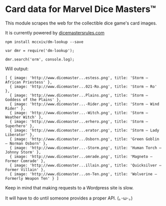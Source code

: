 # Card data for Marvel Dice Masters™

This module scrapes the web for the collectible dice game's card images.

It is currently powered by [dicemastersrules.com](http://www.dicemastersrules.com/)

```
npm install mccxiv/dm-lookup --save
```

```
var dmr = require('dm-lookup');

dmr.search('orm', console.log);
```

Will output:

```
[ { image: 'http://www.dicemaster...estess.png', title: 'Storm – African Priestess' },
  { image: 'http://www.dicemaster...021-Ro.png', title: 'Storm – Ro' },
  { image: 'http://www.dicemaster...Plains.png', title: 'Storm – Goddess of the Plains' },
  { image: 'http://www.dicemaster...-Rider.png', title: 'Storm – Wind Rider' },
  { image: 'http://www.dicemaster...-Witch.png', title: 'Storm – Weather Witch' },
  { image: 'http://www.dicemaster...erhero.png', title: 'Storm – Superhero' },
  { image: 'http://www.dicemaster...erator.png', title: 'Storm – Lady Liberator' },
  { image: 'http://www.dicemaster...Osborn.png', title: 'Green Goblin – Norman Osborn' },
  { image: 'http://www.dicemaster...-Storm.png', title: 'Human Torch – Johnny Storm' },
  { image: 'http://www.dicemaster...omrade.png', title: 'Magneto – Former Comrade' },
  { image: 'http://www.dicemaster...illain.png', title: 'Quicksilver – Former Villain' },
  { image: 'http://www.dicemaster...on-Ten.png', title: 'Wolverine – Formerly Weapon Ten' } ]
```

Keep in mind that making requests to a Wordpress site is slow.

It will have to do until someone provides a proper API. (｡･ω･｡)